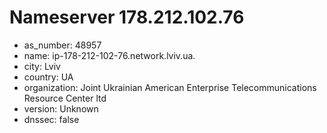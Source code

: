# Nameserver 178.212.102.76

* as_number: 48957
* name: ip-178-212-102-76.network.lviv.ua.
* city: Lviv
* country: UA
* organization: Joint Ukrainian American Enterprise Telecommunications Resource Center ltd
* version: Unknown
* dnssec: false
